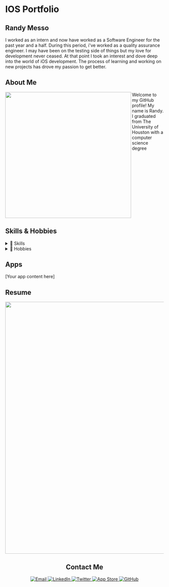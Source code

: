 # IOS Portfolio

## Randy Messo

<p align="left">
I worked as an intern and now have worked as a Software Engineer for the past year and a half. During this period, i've worked as a quality assurance engineer. I may have been on the testing side of things but my love for development never ceased. At that point I took an interest and dove deep into the world of iOS development. The process of learning and working on new projects has drove my passion to get better.
</p>

## About Me

<img align="left" width="400" height="400" src="https://github.com/user-attachments/assets/e73533d5-f895-43b5-a395-180c7d0cd227">

<p align="left">
Welcome to my GitHub profile! My name is Randy. I graduated from The University of Houston with a computer science degree 










  
</p>

<br clear="all">

## Skills & Hobbies

<details>
<summary>📱 Skills</summary>

Proficient in Swift with a strong foundation in iOS app development using UIKit and some SwiftUI. Experienced in working with iOS components including Storyboard, database services like Core Data, UserDefaults, and Firebase. Skilled in using Xcode for development and debugging, and familiar with version control using services like Git and GitHub. Familiar with XCTest framework for writing and running unit tests, and experienced in implementing test-driven development (TDD) practices.
</details>

<details>
<summary>🎨 Hobbies</summary>

When I'm not coding, I enjoy:
- Playing/creating video games
- Being outdoors. Getting to see new places is always an experience!
- Playing sports with friends 
- Learning new skills, piano has been the recent topic of disscussion
</details>

## Apps

[Your app content here]

## Resume

<img width="800" height="800" src="https://github.com/user-attachments/assets/878085ab-fe68-46a6-ac24-25c1490b1fbc">

<br clear="all">

<h2 align="center">Contact Me</h2>

<p align="center">
  <a href="mailto:randymesso@gmail.com">
    <img src="https://img.shields.io/badge/Email-D14836?style=for-the-badge&logo=gmail&logoColor=white" alt="Email" />
  </a>
  <a href="https://www.linkedin.com/in/randy-messo">
    <img src="https://img.shields.io/badge/LinkedIn-0077B5?style=for-the-badge&logo=linkedin&logoColor=white" alt="LinkedIn" />
  </a>
  <a href="https://twitter.com/yourtwitterhandle">
    <img src="https://img.shields.io/badge/Twitter-1DA1F2?style=for-the-badge&logo=twitter&logoColor=white" alt="Twitter" />
  </a>
  <a href="https://apps.apple.com/us/developer/your-name/id123456789">
    <img src="https://img.shields.io/badge/App_Store-0D96F6?style=for-the-badge&logo=app-store&logoColor=white" alt="App Store" />
  </a>
  <a href="https://github.com/randymesso">
    <img src="https://img.shields.io/badge/GitHub-100000?style=for-the-badge&logo=github&logoColor=white" alt="GitHub" />
  </a>
</p>

